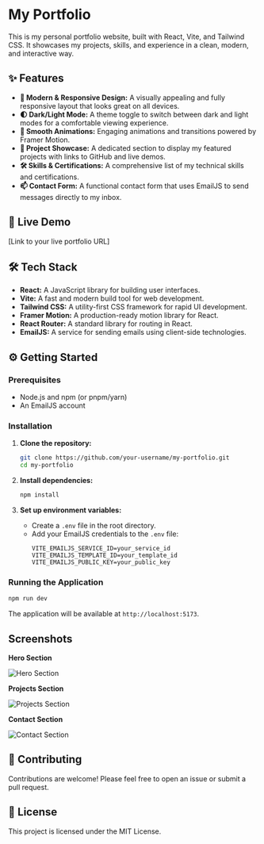 # My Portfolio

This is my personal portfolio website, built with React, Vite, and Tailwind CSS. It showcases my projects, skills, and experience in a clean, modern, and interactive way.

## ✨ Features

*   **🎨 Modern & Responsive Design:** A visually appealing and fully responsive layout that looks great on all devices.
*   **🌓 Dark/Light Mode:** A theme toggle to switch between dark and light modes for a comfortable viewing experience.
*   **🚀 Smooth Animations:** Engaging animations and transitions powered by Framer Motion.
*   **📁 Project Showcase:** A dedicated section to display my featured projects with links to GitHub and live demos.
*   **🛠️ Skills & Certifications:** A comprehensive list of my technical skills and certifications.
*   **📫 Contact Form:** A functional contact form that uses EmailJS to send messages directly to my inbox.

## 🚀 Live Demo

[Link to your live portfolio URL]

## 🛠️ Tech Stack

*   **React:** A JavaScript library for building user interfaces.
*   **Vite:** A fast and modern build tool for web development.
*   **Tailwind CSS:** A utility-first CSS framework for rapid UI development.
*   **Framer Motion:** A production-ready motion library for React.
*   **React Router:** A standard library for routing in React.
*   **EmailJS:** A service for sending emails using client-side technologies.

## ⚙️ Getting Started

### Prerequisites

*   Node.js and npm (or pnpm/yarn)
*   An EmailJS account

### Installation

1.  **Clone the repository:**
    ```bash
    git clone https://github.com/your-username/my-portfolio.git
    cd my-portfolio
    ```

2.  **Install dependencies:**
    ```bash
    npm install
    ```

3.  **Set up environment variables:**
    *   Create a `.env` file in the root directory.
    *   Add your EmailJS credentials to the `.env` file:
        ```
        VITE_EMAILJS_SERVICE_ID=your_service_id
        VITE_EMAILJS_TEMPLATE_ID=your_template_id
        VITE_EMAILJS_PUBLIC_KEY=your_public_key
        ```

### Running the Application

```bash
npm run dev
```

The application will be available at `http://localhost:5173`.

## Screenshots

**Hero Section**

![Hero Section](https://i.imgur.com/your-screenshot-1.png)

**Projects Section**

![Projects Section](https://i.imgur.com/your-screenshot-2.png)

**Contact Section**

![Contact Section](https://i.imgur.com/your-screenshot-3.png)

## 🤝 Contributing

Contributions are welcome! Please feel free to open an issue or submit a pull request.

## 📄 License

This project is licensed under the MIT License.